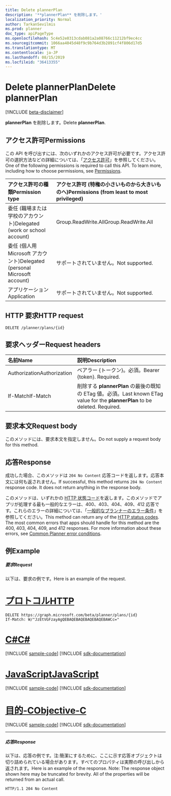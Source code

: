```yaml
---
title: Delete plannerPlan
description: '**plannerPlan** を削除します。'
localization_priority: Normal
author: TarkanSevilmis
ms.prod: planner
doc_type: apiPageType
ms.openlocfilehash: 5c4e52e0313cdab081a2a08766c11212bf9ec4cc
ms.sourcegitcommit: 1066aa4045d48f9c9b764d3b2891cf4f806d17d5
ms.translationtype: MT
ms.contentlocale: ja-JP
ms.lasthandoff: 08/15/2019
ms.locfileid: "36413355"
---
```

# <a name="delete-plannerplan"></a><span data-ttu-id="a8320-103">Delete plannerPlan</span><span class="sxs-lookup"><span data-stu-id="a8320-103">Delete plannerPlan</span></span>

[!INCLUDE [beta-disclaimer](../../includes/beta-disclaimer.md)]

<span data-ttu-id="a8320-104">**plannerPlan** を削除します。</span><span class="sxs-lookup"><span data-stu-id="a8320-104">Delete **plannerPlan**.</span></span>
## <a name="permissions"></a><span data-ttu-id="a8320-105">アクセス許可</span><span class="sxs-lookup"><span data-stu-id="a8320-105">Permissions</span></span>
<span data-ttu-id="a8320-p101">この API を呼び出すには、次のいずれかのアクセス許可が必要です。アクセス許可の選択方法などの詳細については、「[アクセス許可](/graph/permissions-reference)」を参照してください。</span><span class="sxs-lookup"><span data-stu-id="a8320-p101">One of the following permissions is required to call this API. To learn more, including how to choose permissions, see [Permissions](/graph/permissions-reference).</span></span>

|<span data-ttu-id="a8320-108">アクセス許可の種類</span><span class="sxs-lookup"><span data-stu-id="a8320-108">Permission type</span></span>      | <span data-ttu-id="a8320-109">アクセス許可 (特権の小さいものから大きいものへ)</span><span class="sxs-lookup"><span data-stu-id="a8320-109">Permissions (from least to most privileged)</span></span>              |
|:--------------------|:---------------------------------------------------------|
|<span data-ttu-id="a8320-110">委任 (職場または学校のアカウント)</span><span class="sxs-lookup"><span data-stu-id="a8320-110">Delegated (work or school account)</span></span> | <span data-ttu-id="a8320-111">Group.ReadWrite.All</span><span class="sxs-lookup"><span data-stu-id="a8320-111">Group.ReadWrite.All</span></span>    |
|<span data-ttu-id="a8320-112">委任 (個人用 Microsoft アカウント)</span><span class="sxs-lookup"><span data-stu-id="a8320-112">Delegated (personal Microsoft account)</span></span> | <span data-ttu-id="a8320-113">サポートされていません。</span><span class="sxs-lookup"><span data-stu-id="a8320-113">Not supported.</span></span>    |
|<span data-ttu-id="a8320-114">アプリケーション</span><span class="sxs-lookup"><span data-stu-id="a8320-114">Application</span></span> | <span data-ttu-id="a8320-115">サポートされていません。</span><span class="sxs-lookup"><span data-stu-id="a8320-115">Not supported.</span></span> |

## <a name="http-request"></a><span data-ttu-id="a8320-116">HTTP 要求</span><span class="sxs-lookup"><span data-stu-id="a8320-116">HTTP request</span></span>
<!-- { "blockType": "ignored" } -->
```http
DELETE /planner/plans/{id}

```
## <a name="request-headers"></a><span data-ttu-id="a8320-117">要求ヘッダー</span><span class="sxs-lookup"><span data-stu-id="a8320-117">Request headers</span></span>
| <span data-ttu-id="a8320-118">名前</span><span class="sxs-lookup"><span data-stu-id="a8320-118">Name</span></span>       | <span data-ttu-id="a8320-119">説明</span><span class="sxs-lookup"><span data-stu-id="a8320-119">Description</span></span>|
|:---------------|:----------|
| <span data-ttu-id="a8320-120">Authorization</span><span class="sxs-lookup"><span data-stu-id="a8320-120">Authorization</span></span>  | <span data-ttu-id="a8320-p102">ベアラー {トークン}。必須。</span><span class="sxs-lookup"><span data-stu-id="a8320-p102">Bearer {token}. Required.</span></span> |
| <span data-ttu-id="a8320-123">If-Match</span><span class="sxs-lookup"><span data-stu-id="a8320-123">If-Match</span></span>  | <span data-ttu-id="a8320-p103">削除する **plannerPlan** の最後の既知の ETag 値。必須。</span><span class="sxs-lookup"><span data-stu-id="a8320-p103">Last known ETag value for the **plannerPlan** to be deleted. Required.</span></span>|

## <a name="request-body"></a><span data-ttu-id="a8320-126">要求本文</span><span class="sxs-lookup"><span data-stu-id="a8320-126">Request body</span></span>
<span data-ttu-id="a8320-127">このメソッドには、要求本文を指定しません。</span><span class="sxs-lookup"><span data-stu-id="a8320-127">Do not supply a request body for this method.</span></span>

## <a name="response"></a><span data-ttu-id="a8320-128">応答</span><span class="sxs-lookup"><span data-stu-id="a8320-128">Response</span></span>

<span data-ttu-id="a8320-p104">成功した場合、このメソッドは `204 No Content` 応答コードを返します。応答本文には何も返されません。</span><span class="sxs-lookup"><span data-stu-id="a8320-p104">If successful, this method returns `204 No Content` response code. It does not return anything in the response body.</span></span>

<span data-ttu-id="a8320-p105">このメソッドは、いずれかの [HTTP 状態コード](/graph/errors)を返します。このメソッドでアプリが処理する最も一般的なエラーは、400、403、404、409、412 応答です。これらのエラーの詳細については、「[一般的なプランナーのエラー条件](../resources/planner-overview.md#common-planner-error-conditions)」を参照してください。</span><span class="sxs-lookup"><span data-stu-id="a8320-p105">This method can return any of the [HTTP status codes](/graph/errors). The most common errors that apps should handle for this method are the 400, 403, 404, 409, and 412 responses. For more information about these errors, see [Common Planner error conditions](../resources/planner-overview.md#common-planner-error-conditions).</span></span>

## <a name="example"></a><span data-ttu-id="a8320-134">例</span><span class="sxs-lookup"><span data-stu-id="a8320-134">Example</span></span>
##### <a name="request"></a><span data-ttu-id="a8320-135">要求</span><span class="sxs-lookup"><span data-stu-id="a8320-135">Request</span></span>
<span data-ttu-id="a8320-136">以下は、要求の例です。</span><span class="sxs-lookup"><span data-stu-id="a8320-136">Here is an example of the request.</span></span>

# <a name="httptabhttp"></a>[<span data-ttu-id="a8320-137">プロトコル</span><span class="sxs-lookup"><span data-stu-id="a8320-137">HTTP</span></span>](#tab/http)
<!-- {
  "blockType": "request",
  "name": "delete_plannerplan"
}-->
```http
DELETE https://graph.microsoft.com/beta/planner/plans/{id}
If-Match: W/"JzEtVGFzayAgQEBAQEBAQEBAQEBAQEBAWCc="
```
# <a name="ctabcsharp"></a>[<span data-ttu-id="a8320-138">C#</span><span class="sxs-lookup"><span data-stu-id="a8320-138">C#</span></span>](#tab/csharp)
[!INCLUDE [sample-code](../includes/snippets/csharp/delete-plannerplan-csharp-snippets.md)]
[!INCLUDE [sdk-documentation](../includes/snippets/snippets-sdk-documentation-link.md)]

# <a name="javascripttabjavascript"></a>[<span data-ttu-id="a8320-139">JavaScript</span><span class="sxs-lookup"><span data-stu-id="a8320-139">JavaScript</span></span>](#tab/javascript)
[!INCLUDE [sample-code](../includes/snippets/javascript/delete-plannerplan-javascript-snippets.md)]
[!INCLUDE [sdk-documentation](../includes/snippets/snippets-sdk-documentation-link.md)]

# <a name="objective-ctabobjc"></a>[<span data-ttu-id="a8320-140">目的-C</span><span class="sxs-lookup"><span data-stu-id="a8320-140">Objective-C</span></span>](#tab/objc)
[!INCLUDE [sample-code](../includes/snippets/objc/delete-plannerplan-objc-snippets.md)]
[!INCLUDE [sdk-documentation](../includes/snippets/snippets-sdk-documentation-link.md)]

---

##### <a name="response"></a><span data-ttu-id="a8320-141">応答</span><span class="sxs-lookup"><span data-stu-id="a8320-141">Response</span></span>
<span data-ttu-id="a8320-p106">以下は、応答の例です。注:簡潔にするために、ここに示す応答オブジェクトは切り詰められている場合があります。すべてのプロパティは実際の呼び出しから返されます。</span><span class="sxs-lookup"><span data-stu-id="a8320-p106">Here is an example of the response. Note: The response object shown here may be truncated for brevity. All of the properties will be returned from an actual call.</span></span>
<!-- {
  "blockType": "response",
  "truncated": true
} -->
```http
HTTP/1.1 204 No Content
```

<!-- uuid: 8fcb5dbc-d5aa-4681-8e31-b001d5168d79
2015-10-25 14:57:30 UTC -->
<!--
{
  "type": "#page.annotation",
  "description": "Delete plannerPlan",
  "keywords": "",
  "section": "documentation",
  "tocPath": "",
  "suppressions": [
  ]
}
-->
